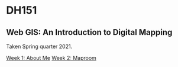 # DH151
## Web GIS: An Introduction to Digital Mapping

Taken Spring quarter 2021. 

[Week 1: About Me](Week1/aboutme.html)
[Week 2: Maproom](Week1/index.html)
